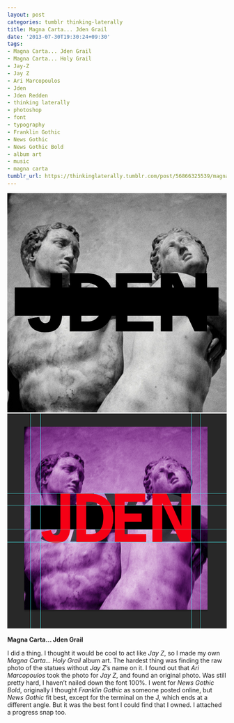 ```yaml
---
layout: post
categories: tumblr thinking-laterally
title: Magna Carta... Jden Grail
date: '2013-07-30T19:30:24+09:30'
tags:
- Magna Carta... Jden Grail
- Magna Carta... Holy Grail
- Jay-Z
- Jay Z
- Ari Marcopoulos
- Jden
- Jden Redden
- thinking laterally
- photoshop
- font
- typography
- Franklin Gothic
- News Gothic
- News Gothic Bold
- album art
- music
- magna carta
tumblr_url: https://thinkinglaterally.tumblr.com/post/56866325539/magna-carta-jden-grail-i-did-a-thing-i-thought
---
```

 ![](/content/images/tumblr/thinking-laterally/tumblr_mqqugotqkm1qh9he3o1_1280.jpg)  
 ![](/content/images/tumblr/thinking-laterally/tumblr_mqqugotqkm1qh9he3o2_1280.png)  
  

**Magna Carta… Jden Grail**

I did a thing. I thought it would be cool to act like _Jay Z_, so I made my own _Magna Carta… Holy Grail_ album art. The hardest thing was finding the raw photo of the statues without _Jay Z_’s name on it. I found out that&nbsp;_Ari Marcopoulos_ took the photo for _Jay Z_, and found an original photo. Was still pretty hard, I haven’t nailed down the font 100%. I went for _News Gothic Bold_, originally I thought _Franklin Gothic_ as someone posted online, but _News Gothic_ fit best, except for the terminal on the J, which ends at a different angle. But it was the best font I could find that I owned. I attached a progress snap too.

